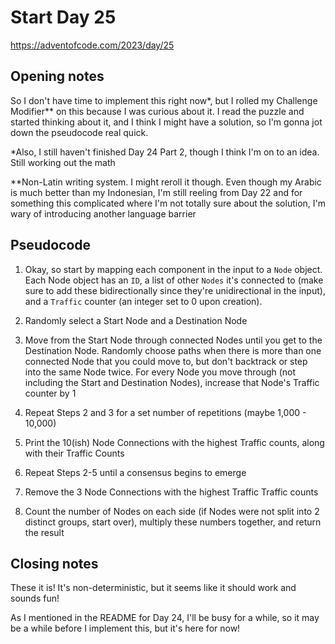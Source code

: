 # Start Day 25

<https://adventofcode.com/2023/day/25>

## Opening notes

So I don't have time to implement this right now*, but I rolled my Challenge Modifier** on this because I was curious about it. I read the puzzle and started thinking about it, and I think I might have a solution, so I'm gonna jot down the pseudocode real quick.

*Also, I still haven't finished Day 24 Part 2, though I think I'm on to an idea. Still working out the math

**Non-Latin writing system. I might reroll it though. Even though my Arabic is much better than my Indonesian, I'm still reeling from Day 22 and for something this complicated where I'm not totally sure about the solution, I'm wary of introducing another language barrier

## Pseudocode

1. Okay, so start by mapping each component in the input to a `Node` object. Each Node object has an `ID`, a list of other `Nodes` it's connected to (make sure to add these bidirectionally since they're unidirectional in the input), and a `Traffic` counter (an integer set to 0 upon creation).

2. Randomly select a Start Node and a Destination Node

3. Move from the Start Node through connected Nodes until you get to the Destination Node. Randomly choose paths when there is more than one connected Node that you could move to, but don't backtrack or step into the same Node twice. For every Node you move through (not including the Start and Destination Nodes), increase that Node's Traffic counter by 1

4. Repeat Steps 2 and 3 for a set number of repetitions (maybe 1,000 - 10,000)

5. Print the 10(ish) Node Connections with the highest Traffic counts, along with their Traffic Counts

6. Repeat Steps 2-5 until a consensus begins to emerge

7. Remove the 3 Node Connections with the highest Traffic Traffic counts

8. Count the number of Nodes on each side (if Nodes were not split into 2 distinct groups, start over), multiply these numbers together, and return the result

## Closing notes

These it is! It's non-deterministic, but it seems like it should work and sounds fun!

As I mentioned in the README for Day 24, I'll be busy for a while, so it may be a while before I implement this, but it's here for now!